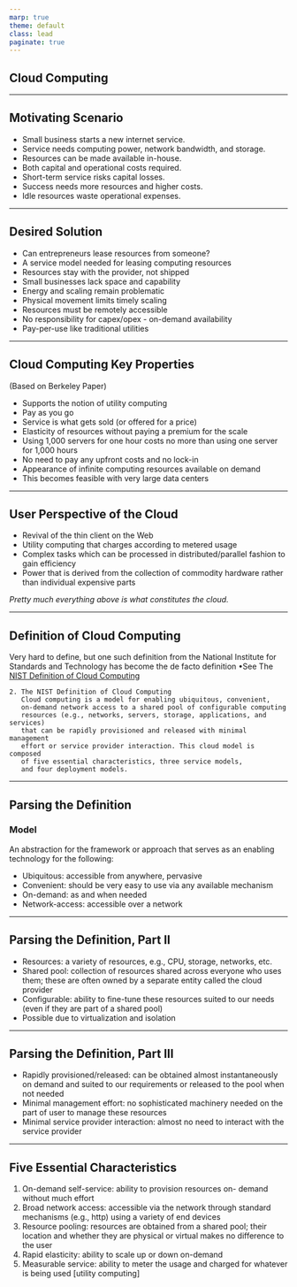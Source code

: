 ```yaml
---
marp: true
theme: default
class: lead
paginate: true
---
```

 
## Cloud Computing

--- 

## Motivating Scenario

- Small business starts a new internet service.
- Service needs computing power, network bandwidth, and storage.
- Resources can be made available in-house.
- Both capital and operational costs required.
- Short-term service risks capital losses.
- Success needs more resources and higher costs.
- Idle resources waste operational expenses.

---

## Desired Solution

- Can entrepreneurs lease resources from someone?
- A service model needed for leasing computing resources
- Resources stay with the provider, not shipped
- Small businesses lack space and capability
- Energy and scaling remain problematic
- Physical movement limits timely scaling
- Resources must be remotely accessible
- No responsibility for capex/opex - on-demand availability
- Pay-per-use like traditional utilities


--- 
## Cloud Computing Key Properties

(Based on Berkeley Paper)
- Supports the notion of utility computing
- Pay as you go
- Service is what gets sold (or offered for a price)
- Elasticity of resources without paying a premium for the scale
- Using 1,000 servers for one hour costs no more than using one server for 1,000 hours
- No need to pay any upfront costs and no lock-in
- Appearance of infinite computing resources available on demand
- This becomes feasible with very large data centers

---

## User Perspective of the Cloud

- Revival of the thin client on the Web
- Utility computing that charges according to metered usage
- Complex tasks which can be processed in distributed/parallel fashion to gain efficiency
- Power that is derived from the collection of commodity hardware rather than individual expensive parts


<i>Pretty much everything above is what constitutes the cloud.</i>

---

## Definition of Cloud Computing
Very hard to define, but one such definition from the National Institute for Standards and Technology has become the de facto definition
•See The [NIST Definition of Cloud Computing](http://nvlpubs.nist.gov/nistpubs/Legacy/SP/nistspecialpublication800-145.pdf)

```
2. The NIST Definition of Cloud Computing
   Cloud computing is a model for enabling ubiquitous, convenient, 
   on-demand network access to a shared pool of configurable computing 
   resources (e.g., networks, servers, storage, applications, and services)
   that can be rapidly provisioned and released with minimal management
   effort or service provider interaction. This cloud model is composed 
   of five essential characteristics, three service models, 
   and four deployment models.
```
---

## Parsing the Definition

### Model

An abstraction for the framework or approach that serves as an enabling
technology for the following:

- Ubiquitous: accessible from anywhere, pervasive
- Convenient: should be very easy to use via any available mechanism
- On-demand: as and when needed
- Network-access: accessible over a network

---

## Parsing the Definition, Part II

- Resources: a variety of resources, e.g., CPU, storage, networks, etc.
- Shared pool: collection of resources shared across everyone who uses them; these are often owned by a separate entity called the cloud provider
- Configurable: ability to fine-tune these resources suited to our needs (even if they are part of a shared pool)
- Possible due to virtualization and isolation

---

## Parsing the Definition, Part III

- Rapidly provisioned/released: can be obtained almost instantaneously on demand and suited to our requirements or released to the pool when not needed
- Minimal management effort: no sophisticated machinery needed on the part of user to manage these resources
- Minimal service provider interaction: almost no need to interact with the service provider

---

## Five Essential Characteristics

1. On-demand self-service: ability to provision resources on- demand without much effort
2. Broad network access: accessible via the network through standard mechanisms (e.g., http) using a variety of end devices
3. Resource pooling: resources are obtained from a shared pool; their location and whether they are physical or virtual makes no difference to the user
4. Rapid elasticity: ability to scale up or down on-demand
5. Measurable service: ability to meter the usage and charged for whatever is being used [utility computing]